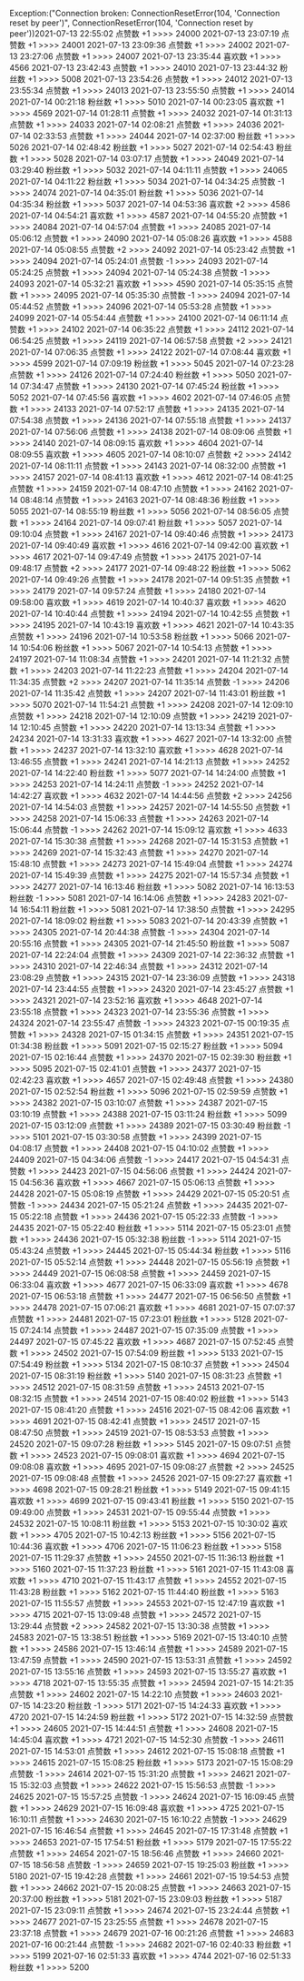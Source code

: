 Exception:("Connection broken: ConnectionResetError(104, 'Connection reset by peer')", ConnectionResetError(104, 'Connection reset by peer'))2021-07-13  22:55:02   点赞数 +1 >>>> 24000
2021-07-13  23:07:19   点赞数 +1 >>>> 24001
2021-07-13  23:09:36   点赞数 +1 >>>> 24002
2021-07-13  23:27:06   点赞数 +1 >>>> 24007
2021-07-13  23:35:44   喜欢数 +1 >>>> 4566
2021-07-13  23:42:43   点赞数 +1 >>>> 24010
2021-07-13  23:44:32   粉丝数 +1 >>>> 5008
2021-07-13  23:54:26   点赞数 +1 >>>> 24012
2021-07-13  23:55:34   点赞数 +1 >>>> 24013
2021-07-13  23:55:50   点赞数 +1 >>>> 24014
2021-07-14  00:21:18   粉丝数 +1 >>>> 5010
2021-07-14  00:23:05   喜欢数 +1 >>>> 4569
2021-07-14  01:28:11   点赞数 +1 >>>> 24032
2021-07-14  01:31:13   点赞数 +1 >>>> 24033
2021-07-14  02:08:21   点赞数 +1 >>>> 24036
2021-07-14  02:33:53   点赞数 +1 >>>> 24044
2021-07-14  02:37:00   粉丝数 +1 >>>> 5026
2021-07-14  02:48:42   粉丝数 +1 >>>> 5027
2021-07-14  02:54:43   粉丝数 +1 >>>> 5028
2021-07-14  03:07:17   点赞数 +1 >>>> 24049
2021-07-14  03:29:40   粉丝数 +1 >>>> 5032
2021-07-14  04:11:11   点赞数 +1 >>>> 24065
2021-07-14  04:11:22   粉丝数 +1 >>>> 5034
2021-07-14  04:34:25   点赞数 -1 >>>> 24074
2021-07-14  04:35:01   粉丝数 +1 >>>> 5036
2021-07-14  04:35:34   粉丝数 +1 >>>> 5037
2021-07-14  04:53:36   喜欢数 +2 >>>> 4586
2021-07-14  04:54:21   喜欢数 +1 >>>> 4587
2021-07-14  04:55:20   点赞数 +1 >>>> 24084
2021-07-14  04:57:04   点赞数 +1 >>>> 24085
2021-07-14  05:06:12   点赞数 +1 >>>> 24090
2021-07-14  05:08:26   喜欢数 +1 >>>> 4588
2021-07-14  05:08:55   点赞数 +2 >>>> 24092
2021-07-14  05:23:42   点赞数 +1 >>>> 24094
2021-07-14  05:24:01   点赞数 -1 >>>> 24093
2021-07-14  05:24:25   点赞数 +1 >>>> 24094
2021-07-14  05:24:38   点赞数 -1 >>>> 24093
2021-07-14  05:32:21   喜欢数 +1 >>>> 4590
2021-07-14  05:35:15   点赞数 +1 >>>> 24095
2021-07-14  05:35:30   点赞数 -1 >>>> 24094
2021-07-14  05:44:52   点赞数 +1 >>>> 24096
2021-07-14  05:53:28   点赞数 +1 >>>> 24099
2021-07-14  05:54:44   点赞数 +1 >>>> 24100
2021-07-14  06:11:14   点赞数 +1 >>>> 24102
2021-07-14  06:35:22   点赞数 +1 >>>> 24112
2021-07-14  06:54:25   点赞数 +1 >>>> 24119
2021-07-14  06:57:58   点赞数 +2 >>>> 24121
2021-07-14  07:06:35   点赞数 +1 >>>> 24122
2021-07-14  07:08:44   喜欢数 +1 >>>> 4599
2021-07-14  07:09:19   粉丝数 +1 >>>> 5045
2021-07-14  07:23:28   点赞数 +1 >>>> 24126
2021-07-14  07:24:40   粉丝数 +1 >>>> 5050
2021-07-14  07:34:47   点赞数 +1 >>>> 24130
2021-07-14  07:45:24   粉丝数 +1 >>>> 5052
2021-07-14  07:45:56   喜欢数 +1 >>>> 4602
2021-07-14  07:46:05   点赞数 +1 >>>> 24133
2021-07-14  07:52:17   点赞数 +1 >>>> 24135
2021-07-14  07:54:38   点赞数 +1 >>>> 24136
2021-07-14  07:55:18   点赞数 +1 >>>> 24137
2021-07-14  07:56:06   点赞数 +1 >>>> 24138
2021-07-14  08:09:06   点赞数 +1 >>>> 24140
2021-07-14  08:09:15   喜欢数 +1 >>>> 4604
2021-07-14  08:09:55   喜欢数 +1 >>>> 4605
2021-07-14  08:10:07   点赞数 +2 >>>> 24142
2021-07-14  08:11:11   点赞数 +1 >>>> 24143
2021-07-14  08:32:00   点赞数 +1 >>>> 24157
2021-07-14  08:41:13   喜欢数 +1 >>>> 4612
2021-07-14  08:41:25   点赞数 +1 >>>> 24159
2021-07-14  08:47:10   点赞数 +1 >>>> 24162
2021-07-14  08:48:14   点赞数 +1 >>>> 24163
2021-07-14  08:48:36   粉丝数 +1 >>>> 5055
2021-07-14  08:55:19   粉丝数 +1 >>>> 5056
2021-07-14  08:56:05   点赞数 +1 >>>> 24164
2021-07-14  09:07:41   粉丝数 +1 >>>> 5057
2021-07-14  09:10:04   点赞数 +1 >>>> 24167
2021-07-14  09:40:46   点赞数 +1 >>>> 24173
2021-07-14  09:40:49   喜欢数 +1 >>>> 4616
2021-07-14  09:42:00   喜欢数 +1 >>>> 4617
2021-07-14  09:47:49   点赞数 +1 >>>> 24175
2021-07-14  09:48:17   点赞数 +2 >>>> 24177
2021-07-14  09:48:22   粉丝数 +1 >>>> 5062
2021-07-14  09:49:26   点赞数 +1 >>>> 24178
2021-07-14  09:51:35   点赞数 +1 >>>> 24179
2021-07-14  09:57:24   点赞数 +1 >>>> 24180
2021-07-14  09:58:00   喜欢数 +1 >>>> 4619
2021-07-14  10:40:37   喜欢数 +1 >>>> 4620
2021-07-14  10:40:44   点赞数 +1 >>>> 24194
2021-07-14  10:42:55   点赞数 +1 >>>> 24195
2021-07-14  10:43:19   喜欢数 +1 >>>> 4621
2021-07-14  10:43:35   点赞数 +1 >>>> 24196
2021-07-14  10:53:58   粉丝数 +1 >>>> 5066
2021-07-14  10:54:06   粉丝数 +1 >>>> 5067
2021-07-14  10:54:13   点赞数 +1 >>>> 24197
2021-07-14  11:08:34   点赞数 +1 >>>> 24201
2021-07-14  11:21:32   点赞数 +1 >>>> 24203
2021-07-14  11:22:23   点赞数 +1 >>>> 24204
2021-07-14  11:34:35   点赞数 +2 >>>> 24207
2021-07-14  11:35:14   点赞数 -1 >>>> 24206
2021-07-14  11:35:42   点赞数 +1 >>>> 24207
2021-07-14  11:43:01   粉丝数 +1 >>>> 5070
2021-07-14  11:54:21   点赞数 +1 >>>> 24208
2021-07-14  12:09:10   点赞数 +1 >>>> 24218
2021-07-14  12:10:09   点赞数 +1 >>>> 24219
2021-07-14  12:10:45   点赞数 +1 >>>> 24220
2021-07-14  13:13:34   点赞数 +1 >>>> 24234
2021-07-14  13:31:33   喜欢数 +1 >>>> 4627
2021-07-14  13:32:00   点赞数 +1 >>>> 24237
2021-07-14  13:32:10   喜欢数 +1 >>>> 4628
2021-07-14  13:46:55   点赞数 +1 >>>> 24241
2021-07-14  14:21:13   点赞数 +1 >>>> 24252
2021-07-14  14:22:40   粉丝数 +1 >>>> 5077
2021-07-14  14:24:00   点赞数 +1 >>>> 24253
2021-07-14  14:24:11   点赞数 -1 >>>> 24252
2021-07-14  14:42:27   喜欢数 +1 >>>> 4632
2021-07-14  14:44:56   点赞数 +2 >>>> 24256
2021-07-14  14:54:03   点赞数 +1 >>>> 24257
2021-07-14  14:55:50   点赞数 +1 >>>> 24258
2021-07-14  15:06:33   点赞数 +1 >>>> 24263
2021-07-14  15:06:44   点赞数 -1 >>>> 24262
2021-07-14  15:09:12   喜欢数 +1 >>>> 4633
2021-07-14  15:30:38   点赞数 +1 >>>> 24268
2021-07-14  15:31:53   点赞数 +1 >>>> 24269
2021-07-14  15:32:43   点赞数 +1 >>>> 24270
2021-07-14  15:48:10   点赞数 +1 >>>> 24273
2021-07-14  15:49:04   点赞数 +1 >>>> 24274
2021-07-14  15:49:39   点赞数 +1 >>>> 24275
2021-07-14  15:57:34   点赞数 +1 >>>> 24277
2021-07-14  16:13:46   粉丝数 +1 >>>> 5082
2021-07-14  16:13:53   粉丝数 -1 >>>> 5081
2021-07-14  16:14:06   点赞数 +1 >>>> 24283
2021-07-14  16:54:11   粉丝数 +1 >>>> 5081
2021-07-14  17:38:50   点赞数 +1 >>>> 24295
2021-07-14  18:09:02   粉丝数 +1 >>>> 5083
2021-07-14  20:43:39   点赞数 +1 >>>> 24305
2021-07-14  20:44:38   点赞数 -1 >>>> 24304
2021-07-14  20:55:16   点赞数 +1 >>>> 24305
2021-07-14  21:45:50   粉丝数 +1 >>>> 5087
2021-07-14  22:24:04   点赞数 +1 >>>> 24309
2021-07-14  22:36:32   点赞数 +1 >>>> 24310
2021-07-14  22:46:34   点赞数 +1 >>>> 24312
2021-07-14  23:08:29   点赞数 +1 >>>> 24315
2021-07-14  23:36:09   点赞数 +1 >>>> 24318
2021-07-14  23:44:55   点赞数 +1 >>>> 24320
2021-07-14  23:45:27   点赞数 +1 >>>> 24321
2021-07-14  23:52:16   喜欢数 +1 >>>> 4648
2021-07-14  23:55:18   点赞数 +1 >>>> 24323
2021-07-14  23:55:36   点赞数 +1 >>>> 24324
2021-07-14  23:55:47   点赞数 -1 >>>> 24323
2021-07-15  00:19:35   点赞数 +1 >>>> 24328
2021-07-15  01:34:15   点赞数 +1 >>>> 24351
2021-07-15  01:34:38   粉丝数 +1 >>>> 5091
2021-07-15  02:15:27   粉丝数 +1 >>>> 5094
2021-07-15  02:16:44   点赞数 +1 >>>> 24370
2021-07-15  02:39:30   粉丝数 +1 >>>> 5095
2021-07-15  02:41:01   点赞数 +1 >>>> 24377
2021-07-15  02:42:23   喜欢数 +1 >>>> 4657
2021-07-15  02:49:48   点赞数 +1 >>>> 24380
2021-07-15  02:52:54   粉丝数 +1 >>>> 5096
2021-07-15  02:59:59   点赞数 +1 >>>> 24382
2021-07-15  03:10:07   点赞数 +1 >>>> 24387
2021-07-15  03:10:19   点赞数 +1 >>>> 24388
2021-07-15  03:11:24   粉丝数 +1 >>>> 5099
2021-07-15  03:12:09   点赞数 +1 >>>> 24389
2021-07-15  03:30:49   粉丝数 -1 >>>> 5101
2021-07-15  03:30:58   点赞数 +1 >>>> 24399
2021-07-15  04:08:17   点赞数 +1 >>>> 24408
2021-07-15  04:10:02   点赞数 +1 >>>> 24409
2021-07-15  04:34:06   点赞数 -1 >>>> 24417
2021-07-15  04:54:31   点赞数 +1 >>>> 24423
2021-07-15  04:56:06   点赞数 +1 >>>> 24424
2021-07-15  04:56:36   喜欢数 +1 >>>> 4667
2021-07-15  05:06:13   点赞数 +1 >>>> 24428
2021-07-15  05:08:19   点赞数 +1 >>>> 24429
2021-07-15  05:20:51   点赞数 -1 >>>> 24434
2021-07-15  05:21:24   点赞数 +1 >>>> 24435
2021-07-15  05:22:18   点赞数 +1 >>>> 24436
2021-07-15  05:22:33   点赞数 -1 >>>> 24435
2021-07-15  05:22:40   粉丝数 +1 >>>> 5114
2021-07-15  05:23:01   点赞数 +1 >>>> 24436
2021-07-15  05:32:38   粉丝数 -1 >>>> 5114
2021-07-15  05:43:24   点赞数 +1 >>>> 24445
2021-07-15  05:44:34   粉丝数 +1 >>>> 5116
2021-07-15  05:52:14   点赞数 +1 >>>> 24448
2021-07-15  05:56:19   点赞数 +1 >>>> 24449
2021-07-15  06:08:58   点赞数 +1 >>>> 24459
2021-07-15  06:33:04   喜欢数 +1 >>>> 4677
2021-07-15  06:33:09   喜欢数 +1 >>>> 4678
2021-07-15  06:53:18   点赞数 +1 >>>> 24477
2021-07-15  06:56:50   点赞数 +1 >>>> 24478
2021-07-15  07:06:21   喜欢数 +1 >>>> 4681
2021-07-15  07:07:37   点赞数 +1 >>>> 24481
2021-07-15  07:23:01   粉丝数 +1 >>>> 5128
2021-07-15  07:24:14   点赞数 +1 >>>> 24487
2021-07-15  07:35:09   点赞数 +1 >>>> 24497
2021-07-15  07:45:22   喜欢数 +1 >>>> 4687
2021-07-15  07:52:45   点赞数 +1 >>>> 24502
2021-07-15  07:54:09   粉丝数 +1 >>>> 5133
2021-07-15  07:54:49   粉丝数 +1 >>>> 5134
2021-07-15  08:10:37   点赞数 +1 >>>> 24504
2021-07-15  08:31:19   粉丝数 +1 >>>> 5140
2021-07-15  08:31:23   点赞数 +1 >>>> 24512
2021-07-15  08:31:59   点赞数 +1 >>>> 24513
2021-07-15  08:32:15   点赞数 +1 >>>> 24514
2021-07-15  08:40:02   粉丝数 +1 >>>> 5143
2021-07-15  08:41:20   点赞数 +1 >>>> 24516
2021-07-15  08:42:06   喜欢数 +1 >>>> 4691
2021-07-15  08:42:41   点赞数 +1 >>>> 24517
2021-07-15  08:47:50   点赞数 +1 >>>> 24519
2021-07-15  08:53:53   点赞数 +1 >>>> 24520
2021-07-15  09:07:28   粉丝数 +1 >>>> 5145
2021-07-15  09:07:51   点赞数 +1 >>>> 24523
2021-07-15  09:08:01   喜欢数 +1 >>>> 4694
2021-07-15  09:08:08   喜欢数 +1 >>>> 4695
2021-07-15  09:08:27   点赞数 +2 >>>> 24525
2021-07-15  09:08:48   点赞数 +1 >>>> 24526
2021-07-15  09:27:27   喜欢数 +1 >>>> 4698
2021-07-15  09:28:21   粉丝数 +1 >>>> 5149
2021-07-15  09:41:15   喜欢数 +1 >>>> 4699
2021-07-15  09:43:41   粉丝数 +1 >>>> 5150
2021-07-15  09:49:00   点赞数 +1 >>>> 24531
2021-07-15  09:55:44   点赞数 +1 >>>> 24532
2021-07-15  10:08:11   粉丝数 +1 >>>> 5153
2021-07-15  10:30:02   喜欢数 +1 >>>> 4705
2021-07-15  10:42:13   粉丝数 +1 >>>> 5156
2021-07-15  10:44:36   喜欢数 +1 >>>> 4706
2021-07-15  11:06:23   粉丝数 +1 >>>> 5158
2021-07-15  11:29:37   点赞数 +1 >>>> 24550
2021-07-15  11:36:13   粉丝数 +1 >>>> 5160
2021-07-15  11:37:23   粉丝数 +1 >>>> 5161
2021-07-15  11:43:08   喜欢数 +1 >>>> 4710
2021-07-15  11:43:17   点赞数 +1 >>>> 24552
2021-07-15  11:43:28   粉丝数 +1 >>>> 5162
2021-07-15  11:44:40   粉丝数 +1 >>>> 5163
2021-07-15  11:55:57   点赞数 +1 >>>> 24553
2021-07-15  12:47:19   喜欢数 +1 >>>> 4715
2021-07-15  13:09:48   点赞数 +1 >>>> 24572
2021-07-15  13:29:44   点赞数 +2 >>>> 24582
2021-07-15  13:30:38   点赞数 +1 >>>> 24583
2021-07-15  13:38:51   粉丝数 +1 >>>> 5169
2021-07-15  13:40:10   点赞数 +1 >>>> 24586
2021-07-15  13:46:14   点赞数 +1 >>>> 24589
2021-07-15  13:47:59   点赞数 +1 >>>> 24590
2021-07-15  13:53:31   点赞数 +1 >>>> 24592
2021-07-15  13:55:16   点赞数 +1 >>>> 24593
2021-07-15  13:55:27   喜欢数 +1 >>>> 4718
2021-07-15  13:55:35   点赞数 +1 >>>> 24594
2021-07-15  14:21:35   点赞数 +1 >>>> 24602
2021-07-15  14:22:10   点赞数 +1 >>>> 24603
2021-07-15  14:23:20   粉丝数 -1 >>>> 5171
2021-07-15  14:24:33   喜欢数 +1 >>>> 4720
2021-07-15  14:24:59   粉丝数 +1 >>>> 5172
2021-07-15  14:32:59   点赞数 +1 >>>> 24605
2021-07-15  14:44:51   点赞数 +1 >>>> 24608
2021-07-15  14:45:04   喜欢数 +1 >>>> 4721
2021-07-15  14:52:30   点赞数 -1 >>>> 24611
2021-07-15  14:53:01   点赞数 +1 >>>> 24612
2021-07-15  15:08:18   点赞数 +1 >>>> 24615
2021-07-15  15:08:25   粉丝数 +1 >>>> 5173
2021-07-15  15:08:29   点赞数 -1 >>>> 24614
2021-07-15  15:31:20   点赞数 +1 >>>> 24621
2021-07-15  15:32:03   点赞数 +1 >>>> 24622
2021-07-15  15:56:53   点赞数 -1 >>>> 24625
2021-07-15  15:57:25   点赞数 -1 >>>> 24624
2021-07-15  16:09:45   点赞数 +1 >>>> 24629
2021-07-15  16:09:48   喜欢数 +1 >>>> 4725
2021-07-15  16:10:11   点赞数 +1 >>>> 24630
2021-07-15  16:10:22   点赞数 -1 >>>> 24629
2021-07-15  16:46:54   点赞数 +1 >>>> 24645
2021-07-15  17:31:48   点赞数 +1 >>>> 24653
2021-07-15  17:54:51   粉丝数 +1 >>>> 5179
2021-07-15  17:55:22   点赞数 +1 >>>> 24654
2021-07-15  18:56:46   点赞数 +1 >>>> 24660
2021-07-15  18:56:58   点赞数 -1 >>>> 24659
2021-07-15  19:25:03   粉丝数 +1 >>>> 5180
2021-07-15  19:42:28   点赞数 +1 >>>> 24661
2021-07-15  19:54:53   点赞数 +1 >>>> 24662
2021-07-15  20:08:25   点赞数 +1 >>>> 24663
2021-07-15  20:37:00   粉丝数 +1 >>>> 5181
2021-07-15  23:09:03   粉丝数 +1 >>>> 5187
2021-07-15  23:09:11   点赞数 +1 >>>> 24674
2021-07-15  23:24:44   点赞数 +1 >>>> 24677
2021-07-15  23:25:55   点赞数 +1 >>>> 24678
2021-07-15  23:37:18   点赞数 +1 >>>> 24679
2021-07-16  00:21:26   点赞数 +1 >>>> 24683
2021-07-16  00:21:44   点赞数 -1 >>>> 24682
2021-07-16  02:40:33   粉丝数 +1 >>>> 5199
2021-07-16  02:51:33   喜欢数 +1 >>>> 4744
2021-07-16  02:51:33   粉丝数 +1 >>>> 5200

